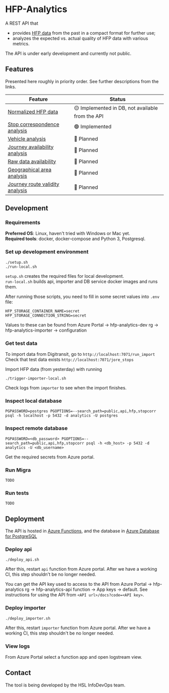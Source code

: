 # HFP-Analytics

A REST API that 

- provides [HFP data](https://digitransit.fi/en/developers/apis/4-realtime-api/vehicle-positions/) from the past in a compact format for further use;
- analyzes the expected vs. actual quality of HFP data with various metrics.

The API is under early development and currently not public.

## Features

Presented here roughly in priority order.
See further descriptions from the links.

| Feature | Status |
| ------- | ------ |
| [Normalized HFP data](./docs/data-model-and-io.md) | 🟡 Implemented in DB, not available from the API |
| [Stop correspondence analysis](./docs/analysis-features.md#stop-correspondence-analysis) | 🟢 Implemented |
| [Vehicle analysis](./docs/analysis-features.md#vehicle-analysis) | 🔴 Planned |
| [Journey availability analysis](./docs/analysis-features.md#journey-availability-analysis) | 🔴 Planned |
| [Raw data availability](./docs/analysis-features.md#raw-data-availability) | 🔴 Planned |
| [Geographical area analysis](./docs/analysis-features.md#geographical-area-analysis) | 🔴 Planned |
| [Journey route validity analysis](./docs/analysis-features.md#journey-route-validity-analysis) | 🔴 Planned |

## Development

### Requirements

**Preferred OS**: Linux, haven't tried with Windows or Mac yet.\
**Required tools**: docker, docker-compose and Python 3, Postgresql.

### Set up development environment
```
./setup.sh
./run-local.sh
```

`setup.sh` creates the required files for local development.\
`run-local.sh` builds api, importer and DB service docker images and runs them.

After running those scripts, you need to fill in some secret values into `.env` file:
```
HFP_STORAGE_CONTAINER_NAME=secret
HFP_STORAGE_CONNECTION_STRING=secret
```
Values to these can be found from Azure Portal -> hfp-analytics-dev rg -> hfp-analytics-importer -> configuration

### Get test data

To import data from Digitransit, go to `http://localhost:7071/run_import`
Check that test data exists `http://localhost:7071/jore_stops`

Import HFP data (from yesterday) with running
```
./trigger-importer-local.sh
```
Check logs from `importer` to see when the import finishes.

### Inspect local database
```
PGPASSWORD=postgres PGOPTIONS=--search_path=public,api,hfp,stopcorr psql -h localhost -p 5432 -d analytics -U postgres
```

### Inspect remote database
```
PGPASSWORD=<db_password> PGOPTIONS=--search_path=public,api,hfp,stopcorr psql -h <db_host> -p 5432 -d analytics -U <db_username>
```

Get the required secrets from Azure portal.

### Run Migra
```
TODO
```

### Run tests
```
TODO
```

## Deployment

The API is hosted in [Azure Functions](https://docs.microsoft.com/en-us/azure/azure-functions/), and the database in [Azure Database for PostgreSQL](https://azure.microsoft.com/en-us/services/postgresql/)

### Deploy api
```
./deploy_api.sh
```

After this, restart `api` function from Azure portal. After we have a working CI, this step shouldn't be no longer needed.

You can get the API key used to access to the API from Azure Portal -> hfp-analytics rg -> hfp-analytics-api function ->  App keys -> default. See instructions for using the API from `<API url>/docs?code=<API key>`. 

### Deploy importer
```
./deploy_importer.sh
```

After this, restart `importer` function from Azure portal. After we have a working CI, this step shouldn't be no longer needed.

### View logs

From Azure Portal select a function app and open logstream view.

## Contact

The tool is being developed by the HSL InfoDevOps team.